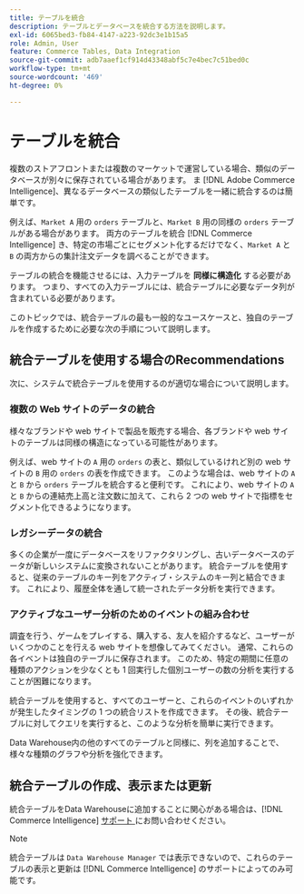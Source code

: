 ```yaml
---
title: テーブルを統合
description: テーブルとデータベースを統合する方法を説明します。
exl-id: 6065bed3-fb84-4147-a223-92dc3e1b15a5
role: Admin, User
feature: Commerce Tables, Data Integration
source-git-commit: adb7aaef1cf914d43348abf5c7e4bec7c51bed0c
workflow-type: tm+mt
source-wordcount: '469'
ht-degree: 0%

---
```


# テーブルを統合

複数のストアフロントまたは複数のマーケットで運営している場合、類似のデータベースが別々に保存されている場合があります。 ま [!DNL Adobe Commerce Intelligence]、異なるデータベースの類似したテーブルを一緒に統合するのは簡単です。

例えば、`Market A` 用の `orders` テーブルと、`Market B` 用の同様の `orders` テーブルがある場合があります。 両方のテーブルを統合 [!DNL Commerce Intelligence] き、特定の市場ごとにセグメント化するだけでなく、`Market A` と `B` の両方からの集計注文データを調べることができます。

テーブルの統合を機能させるには、入力テーブルを **同様に構造化** する必要があります。 つまり、すべての入力テーブルには、統合テーブルに必要なデータ列が含まれている必要があります。

このトピックでは、統合テーブルの最も一般的なユースケースと、独自のテーブルを作成するために必要な次の手順について説明します。

## 統合テーブルを使用する場合のRecommendations

次に、システムで統合テーブルを使用するのが適切な場合について説明します。

### 複数の Web サイトのデータの統合

様々なブランドや web サイトで製品を販売する場合、各ブランドや web サイトのテーブルは同様の構造になっている可能性があります。

例えば、web サイトの `A` 用の `orders` の表と、類似しているけれど別の web サイトの `B` 用の `orders` の表を作成できます。 このような場合は、web サイトの `A` と `B` から `orders` テーブルを統合すると便利です。 これにより、web サイトの `A` と `B` からの連結売上高と注文数に加えて、これら 2 つの web サイトで指標をセグメント化できるようになります。

### レガシーデータの統合

多くの企業が一度にデータベースをリファクタリングし、古いデータベースのデータが新しいシステムに変換されないことがあります。 統合テーブルを使用すると、従来のテーブルのキー列をアクティブ・システムのキー列と結合できます。 これにより、履歴全体を通して統一されたデータ分析を実行できます。

### アクティブなユーザー分析のためのイベントの組み合わせ

調査を行う、ゲームをプレイする、購入する、友人を紹介するなど、ユーザーがいくつかのことを行える web サイトを想像してみてください。 通常、これらの各イベントは独自のテーブルに保存されます。 このため、特定の期間に任意の種類のアクションを少なくとも 1 回実行した個別ユーザーの数の分析を実行することが困難になります。

統合テーブルを使用すると、すべてのユーザーと、これらのイベントのいずれかが発生したタイミングの 1 つの統合リストを作成できます。 その後、統合テーブルに対してクエリを実行すると、このような分析を簡単に実行できます。

Data Warehouse内の他のすべてのテーブルと同様に、列を追加することで、様々な種類のグラフや分析を強化できます。

## 統合テーブルの作成、表示または更新

統合テーブルをData Warehouseに追加することに関心がある場合は、[!DNL Commerce Intelligence] [ サポート ](../guide-overview.md#Submitting-a-Support-Ticket) にお問い合わせください。

>[!NOTE]
>
>統合テーブルは `Data Warehouse Manager` では表示できないので、これらのテーブルの表示と更新は [!DNL Commerce Intelligence] のサポートによってのみ可能です。
